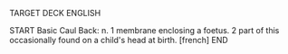 TARGET DECK
ENGLISH

START
Basic
Caul
Back: n. 1 membrane enclosing a foetus. 2 part of this occasionally found on a child's head at birth. [french]
END

